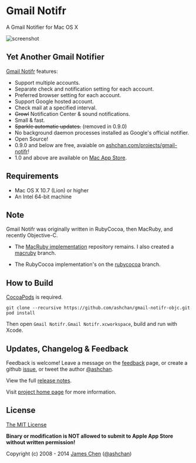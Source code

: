 # Gmail Notifr #

A Gmail Notifier for Mac OS X

![screenshot](https://raw.github.com/ashchan/gmail-notifr-objc/master/screenshot.png)

## Yet Another Gmail Notifier ##

[Gmail Notifr](http://bit.ly/gmail-notifr-store) features:

* Support multiple accounts.
* Separate check and notification setting for each account.
* Preferred browser setting for each account.
* Support Google hosted account.
* Check mail at a specified interval.
* ~~Growl~~ Notification Center &amp; sound notifications.
* Small &amp; fast.
* ~~Sparkle automatic updates.~~ (removed in 0.9.0)
* No background daemon processes installed as Google's official notifier.
* Open Source!
* 0.9.0 and below are free, avaiable on [ashchan.com/projects/gmail-notifr](http://ashchan.com/projects/gmail-notifr)!
* 1.0 and above are available on [Mac App Store](http://bit.ly/gmail-notifr-store).


## Requirements ##

* Mac OS X 10.7 (Lion) or higher
* An Intel 64-bit machine

## Note ##

Gmail Notifr was originally written in RubyCocoa, then MacRuby, and recently Objective-C.

* The [MacRuby implementation](https://github.com/ashchan/gmail-notifr) repository remains. I also created a [macruby](https://github.com/ashchan/gmail-notifr-objc/tree/macruby) branch.

* The RubyCocoa implementation's on the [rubycocoa](https://github.com/ashchan/gmail-notifr-objc/tree/rubycocoa) branch.


## How to Build ##

[CocoaPods](http://cocoapods.org) is required.

    git clone --recursive https://github.com/ashchan/gmail-notifr-objc.git
    pod install

Then open `Gmail Notifr.Gmail Notifr.xcworkspace`, build and run with Xcode.

## Updates, Changelog &amp; Feedback ##

Feedback is welcome! Leave a message on the [feedback](http://blog.ashchan.com/archive/2008/10/29/gmail-notifr-changelog/) page, or create a github [issue](https://github.com/ashchan/gmail-notifr-objc/issues), or tweet the author [@ashchan](https://twitter.com/ashchan).

View the full [release notes](http://assets.ashchan.com/gmailnotifr/release_notes.html).

Visit [project home page](http://ashchan.com/projects/gmail-notifr) for more information.


## License ##

[The MIT License](http://jameschen.mit-license.org/license.html)

**Binary or modification is NOT allowed to submit to Apple App Store without written permission!**

Copyright (c) 2008 - 2014 [James Chen](http://ashchan.com/) ([@ashchan](https://twitter.com/ashchan))

